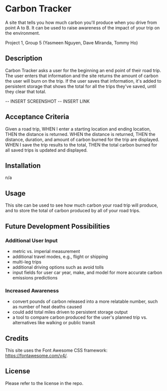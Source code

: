 # Carbon Tracker
A site that tells you how much carbon you'll produce when you drive from point A to B. It can be used to raise awareness of the impact of your trip on the environment.

Project 1, Group 5 (Yasmeen Nguyen, Dave Miranda, Tommy Ho)

## Description
Carbon Tracker asks a user for the beginning an end point of their road trip. The user enters that information and the site returns the amount of carbon the user will burn on the trip. If the user saves that information, it's added to persistent storage that shows the total for all the trips they've saved, until they clear that total.

-- INSERT SCREENSHOT
-- INSERT LINK

## Acceptance Criteria
Given a road trip,
WHEN I enter a starting location and ending location,
THEN the distance is returned.
WHEN the distance is returned,
THEN the distance, duration, and amount of carbon burned for the trip are displayed.
WHEN I save the trip results to the total,
THEN the total carbon burned for all saved trips is updated and displayed.

## Installation
n/a

## Usage
This site can be used to see how much carbon your road trip will produce, and to store the total of carbon produced by all of your road trips.

## Future Development Possibilities
### Additional User Input
- metric vs. imperial measurement
- additional travel modes, e.g., flight or shipping
- multi-leg trips
- additional driving options such as avoid tolls
- input fields for user car year, make, and model for more accurate carbon emissions predictions

### Increased Awareness
- convert pounds of carbon released into a more relatable number, such as number of heat deaths caused
- could add total miles driven to persistent storage output
- a tool to compare carbon produced for the user's planned trip vs. alternatives like walking or public transit

## Credits
This site uses the Font Awesome CSS framework: https://fontawesome.com/v4/.

## License
Please refer to the license in the repo.
